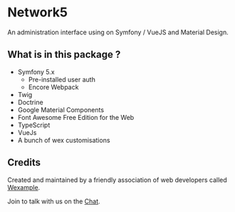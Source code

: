 # Network5

An administration interface using on Symfony / VueJS and Material Design.

## What is in this package ?

- Symfony 5.x
  * Pre-installed user auth  
  * Encore Webpack
- Twig
- Doctrine
- Google Material Components
- Font Awesome Free Edition for the Web
- TypeScript
- VueJs
- A bunch of wex customisations

## Credits

Created and maintained by a friendly association of web developers called [Wexample](https://wexample.com).

Join to talk with us on the [Chat](https://chat.wexample.com).